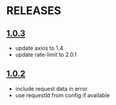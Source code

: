 # RELEASES

## [1.0.3](https://github.com/Pogix3m/http/issues/3)
- update axios to 1.4
- update rate-limit to 2.0.1

## [1.0.2](https://github.com/Pogix3m/http/issues/3)
- include request data in error
- use requestId from config if available
